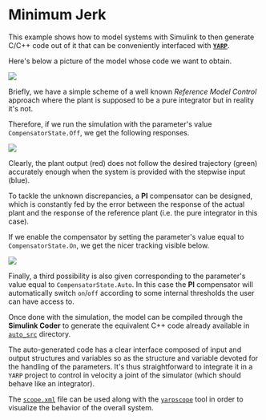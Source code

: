 Minimum Jerk
============

This example shows how to model systems with Simulink to then generate C/C++ code
out of it that can be conveniently interfaced with [**`YARP`**](https://github.com/robotology/yarp).

Here's below a picture of the model whose code we want to obtain.

![](https://github.com/pattacini/minJerk/blob/master/img/model.png)

Briefly, we have a simple scheme of a well known _Reference Model Control_
approach where the plant is supposed to be a pure integrator but in reality it's not.

Therefore, if we run the simulation with the parameter's value `CompensatorState.Off`,
we get the following responses.

![](https://github.com/pattacini/minJerk/blob/master/img/off.png)

Clearly, the plant output (red) does not follow the desired trajectory (green) accurately enough
when the system is provided with the stepwise input (blue).

To tackle the unknown discrepancies, a **PI** compensator can be designed, which is
constantly fed by the error between the response of the actual plant and the
response of the reference plant (i.e. the pure integrator in this case).

If we enable the compensator by setting the parameter's value equal to
`CompensatorState.On`, we get the nicer tracking visible below.

![](https://github.com/pattacini/minJerk/blob/master/img/on.png)

Finally, a third possibility is also given corresponding to the parameter's value
equal to `CompensatorState.Auto`. In this case the **PI** compensator will automatically
switch `on`/`off` according to some internal thresholds the user can have access to.

Once done with the simulation, the model can be compiled through the **Simulink Coder**
to generate the equivalent C++ code already available in [`auto_src`](https://github.com/pattacini/minJerk/tree/master/code/auto_src) directory.

The auto-generated code has a clear interface composed of input and output structures
and variables so as the structure and variable devoted for the handling of the parameters.
It's thus straightforward to integrate it in a `YARP` project to control in velocity a joint
of the simulator (which should behave like an integrator).

The [`scope.xml`](https://github.com/pattacini/minJerk/blob/master/code/scope.xml)
file can be used along with the [`yarpscope`](http://wiki.icub.org/yarpdoc/yarpscope.html)
tool in order to visualize the behavior of the overall system.
